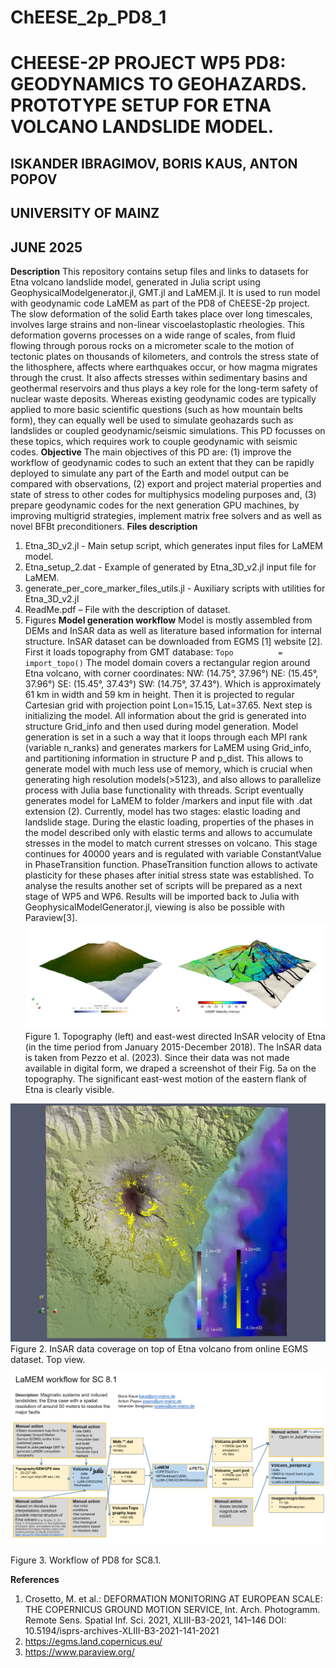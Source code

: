 # ChEESE_2p_PD8_1

# CHEESE-2P PROJECT WP5 PD8: GEODYNAMICS TO GEOHAZARDS. PROTOTYPE SETUP FOR ETNA VOLCANO LANDSLIDE MODEL.
## ISKANDER IBRAGIMOV, BORIS KAUS, ANTON POPOV
## UNIVERSITY OF MAINZ
## JUNE 2025
**Description**
This repository contains setup files and links to datasets for Etna volcano landslide model, generated in Julia script using GeophysicalModelgenerator.jl, GMT.jl and LaMEM.jl.
It is used to run model with geodynamic code LaMEM as part of the PD8 of ChEESE-2p project.
The slow deformation of the solid Earth takes place over long timescales, involves large strains and non-linear viscoelastoplastic rheologies. This deformation governs processes on a wide range of scales, from fluid flowing through porous rocks on a micrometer scale to the motion of tectonic plates on thousands of kilometers, and controls the stress state of the lithosphere, affects where earthquakes occur, or how magma migrates through the crust. It also affects stresses within sedimentary basins and geothermal reservoirs and thus plays a key role for the long-term safety of nuclear waste deposits. Whereas existing geodynamic codes are typically applied to more basic scientific questions (such as how mountain belts form), they can equally well be used to simulate geohazards such as landslides or coupled geodynamic/seismic simulations. This PD focusses on these topics, which requires work to couple geodynamic with seismic codes.
**Objective**
The main objectives of this PD are: (1) improve the workflow of geodynamic codes to such an extent that they can be rapidly deployed to simulate any part of the Earth and model output can be compared with observations, (2) export and project material properties and state of stress to other codes for multiphysics modeling purposes and, (3) prepare geodynamic codes for the next generation GPU machines, by improving multigrid strategies, implement matrix free solvers and as well as novel BFBt preconditioners.
**Files description**
1. Etna_3D_v2.jl - Main setup script, which generates input files for LaMEM model.
2. Etna_setup_2.dat - Example of generated by Etna_3D_v2.jl input file for LaMEM.
3. generate_per_core_marker_files_utils.jl  - Auxiliary scripts with utilities for Etna_3D_v2.jl
4. ReadMe.pdf – File with the description of dataset.
5. Figures
**Model generation workflow**
Model is mostly assembled from DEMs and InSAR data as well as literature based information for internal structure. InSAR dataset can be downloaded from EGMS [1] website [2].
First it loads topography from GMT database:
`Topo          = import_topo()`
The model domain covers a rectangular region around Etna volcano, with corner coordinates:
NW: (14.75°, 37.96°)
NE: (15.45°, 37.96°)
SE: (15.45°, 37.43°)
SW: (14.75°, 37.43°).
Which is approximately 61 km in width and 59 km in height.
Then it is projected to regular Cartesian grid with projection point Lon=15.15, Lat=37.65.
Next step is initializing the model. All information about the grid is generated into structure Grid_info and then used during model generation. Model generation is set in a such a way that it loops through each MPI rank (variable n_ranks) and generates markers for LaMEM using Grid_info, and partitioning information in structure P and p_dist. This allows to generate model with much less use of memory, which is crucial when generating high resolution models(>5123), and also allows to parallelize process with Julia base functionality with threads. Script eventually generates model for LaMEM to folder /markers and input file with .dat extension (2).
Currently, model has two stages: elastic loading and landslide stage. During the elastic loading, properties of the phases in the model described only with elastic terms and allows to accumulate stresses in the model to match current stresses on volcano. This stage continues for 40000 years and is regulated with variable  ConstantValue in PhaseTransition function. PhaseTransition function allows to activate plasticity for these phases after initial stress state was established.
To analyse the results another set of scripts will be prepared as a next stage of WP5 and WP6. Results will be imported back to Julia with GeophysicalModelGenerator.jl, viewing is also be possible with Paraview[3].
![Figure1](Figure1.png)
Figure 1. Topography (left) and east-west directed InSAR velocity of Etna (in the time period from January 2015-December 2018). The InSAR data is taken from Pezzo et al. (2023). Since their data was not made available in digital form, we draped a screenshot of their Fig. 5a on the topography. The significant east-west motion of the eastern flank of Etna is clearly visible.

![Figure2](figure2.jpg)
Figure 2. InSAR data coverage on top of Etna volcano from online EGMS dataset. Top view.

![Figure3](figure3.png)
 
Figure 3. Workflow of PD8 for SC8.1.


**References**
1.	Crosetto, M. et al.: DEFORMATION MONITORING AT EUROPEAN SCALE: THE COPERNICUS GROUND MOTION SERVICE, Int. Arch. Photogramm. Remote Sens. Spatial Inf. Sci. 2021, XLIII-B3-2021, 141–146 DOI: 10.5194/isprs-archives-XLIII-B3-2021-141-2021
2.	https://egms.land.copernicus.eu/
3.	https://www.paraview.org/




